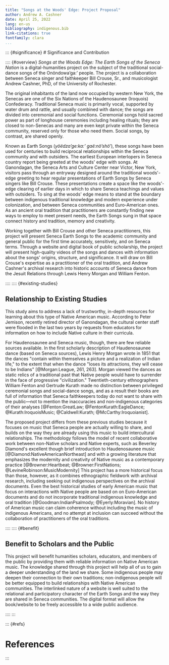 ```yaml
---
title: "Songs at the Woods' Edge: Project Proposal"
author: Andrew A. Cashner
date: April 25, 2022
lang: en-us
bibliography: indigenous.bib
link-citations: true
fontfamily: clara
...
```


<main>
::: {#significance}
# Significance and Contribution

:::: {#overview}
*Songs at the Woods Edge: The Earth Songs of the Seneca Nation* is a
digital-humanities project on the subject of the traditional social-dance
songs of the Onöndowa’ga:’ people.
The project is a collaboration between Seneca singer and faithkeeper Bill
Crouse, Sr., and musicologist Andrew Cashner, PhD, of the University of
Rochester.

The original inhabitants of the land now occupied by western New York, the
Senecas are one of the Six Nations of the Haudenosaunee (Iroquois)
Confederacy.
Traditional Seneca music is primarily vocal, supported by water drum and
rattle, and usually combined with dance; the songs are divided into ceremonial
and social functions.
Ceremonial songs hold sacred power as part of longhouse ceremonies including
healing rituals; they are closed to non-Senecas and many are even kept private
within the Seneca community, reserved only for those who need them.
Social songs, by contrast, are shared openly.

Known as Earth Songs (*yöëdza’ge:ka:’ gaë:nö’shö’*), these songs have been
used for centuries to build reciprocal relationships within the Seneca
community and with outsiders.
The earliest European interlopers in Seneca country report being
greeted at the woods' edge with songs.
At Ganondagan, the Seneca Arts and Culture Center near Victor, New York,
visitors pass through an entryway designed around the traditional woods'-edge
greeting to hear regular presentations of Earth Songs by Seneca singers like
Bill Crouse.
These presentations create a space like the woods'-edge clearing of earlier
days in which to share Seneca teachings and values with outsiders.
To sing at the woods' edge means to stand at the boundary between indigenous
traditional knowledge and modern experience under colonization, and between
Seneca communities and Euro-American ones.
As an ancient oral tradition that practitioners are constantly finding new
ways to employ to meet present needs, the Earth Songs sung in that space
connect history and tradition, memory and creativity.

Working together with Bill Crouse and other Seneca practitioners, this project
will present Seneca Earth Songs to the academic community and general public
for the first time accurately, sensitively, and on Seneca terms.
Through a website and digital book of public scholarship, the project will
present high-quality videos of the songs and dances with information about the
songs' origins, structure, and significance.
It will draw on Bill Crouse's expertise as a practitioner of the oral
tradition, and Andrew Cashner's archival research into historic accounts of
Seneca dance from the Jesuit Relations through Lewis Henry Morgan and William
Fenton.

::::
:::: {#existing-studies}
## Relationship to Existing Studies

This study aims to address a lack of trustworthy, in-depth resources for
learning about this type of Native American music.
According to Peter Jemison, recently retired director of Ganondagan, the
cultural center staff were flooded in the last two years by requests from
educators for information on how to include Native culture in their curricula. 
<!-- Jemison source -->
For Haudenosaunee and Seneca music, though, there are few reliable sources
available.
In the first scholarly description of Haudenosaunee dance (based on Seneca
sources), Lewis Henry Morgan wrote in 1851 that the dances "contain within
themselves a picture and a realization of Indian life," to the extent that
when the dance "loses its attractions, they will cease to be Indians"
[@Morgan:League, 261, 263].
Morgan viewed the dances as static relics of a traditional past that Native
people would have to surrender in the face of progressive "civilization."
Twentieth-century ethnographers William Fenton and Gertrude Kurath made no
distinction between privileged ceremonial songs and social-dance songs, and as
a result their books are full of information that Seneca faithkeepers today do
not want to share with the public—not to mention the inaccuracies and
non-indigenous categories of their analyses
[@Fenton:GreatLaw; 
@FentonKurath:EagleDance; 
@Kurath:IroquoisMusic; 
@Caldwell:Kurath;
@McCarthy:Iroquoianist].

The proposed project differs from these previous studies because it focuses on
music that Seneca people are actually willing to share, and builds on the way
they are already using this music to build intercultural relationships.
The methodology follows the model of recent collaborative work between
non-Native scholars and Native experts, such as Beverley Diamond's excellent
though brief introduction to Haudenosaunee music 
[@Diamond:NativeAmericanNortheast]
and with a growing literature that emphasizes the modernity and creativity of
Native music as a contemporary practice
[@Browner:Heartbeat;
@Browner:FirstNations;
@LevineRobinson:MusicModernity]
This project has a more historical focus than those, however, as it combines
ethnographic fieldwork with archival research, including seeking out
indigenous perspectives on the archival documents.
Even the best historical studies of early American music that focus on
interactions with Native people are based on on Euro-American documents and do
not incorporate traditional indigenous knowledge and oral tradition 
[@Goodman:IndianPsalmody;
@Eyerly:Moravian].
No history of American music can claim coherence without including the music
of indigenous Americans, and no attempt at inclusion can succeed without the
collaboration of practitioners of the oral traditions.

::::
:::: {#benefit}
## Benefit to Scholars and the Public

This project will benefit humanities scholars, educators, and members of the
public by providing them with reliable information on Native American music.
The knowledge shared through this project will help all of us to gain a deeper
understanding of the land we share.
Some indigenous people may deepen their connection to their own traditions;
non-indigenous people will be better equipped to build relationships with
Native American communities.
The interlinked nature of a website is well suited to the relational and
participatory character of the Earth Songs and the way they are shared in
Seneca communities.
The digital format will allow the book/website to be freely accessible to a
wide public audience.

::::
:::

::: {#refs}
# References 

:::
</main>
